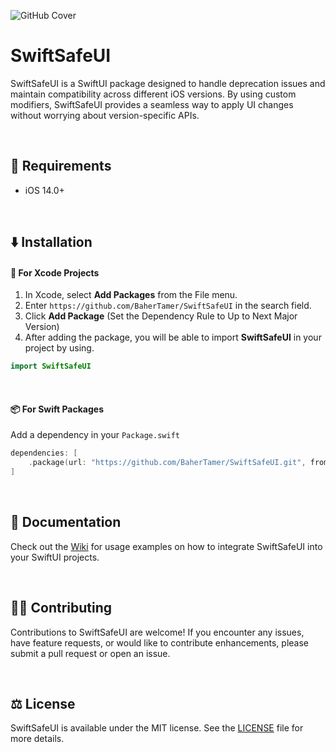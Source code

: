 ![GitHub Cover](https://github.com/BaherTamer/SwiftSafeUI/assets/99125691/5d634f97-8819-4d79-94ac-403447107218)

# SwiftSafeUI
SwiftSafeUI is a SwiftUI package designed to handle deprecation issues and maintain compatibility across different iOS versions. By using custom modifiers, SwiftSafeUI provides a seamless way to apply UI changes without worrying about version-specific APIs.

<br/>

## 📝 Requirements
- iOS 14.0+

<br/>

## ⬇️ Installation
#### 🔨 For Xcode Projects
1. In Xcode, select **Add Packages** from the File menu.
2. Enter `https://github.com/BaherTamer/SwiftSafeUI` in the search field.
3. Click **Add Package** (Set the Dependency Rule to Up to Next Major Version)
4. After adding the package, you will be able to import **SwiftSafeUI** in your project by using.

``` swift
import SwiftSafeUI
```

<br/>

#### 📦 For Swift Packages
Add a dependency in your `Package.swift`

``` swift
dependencies: [
    .package(url: "https://github.com/BaherTamer/SwiftSafeUI.git", from: "1.0.0")
]
```

<br/>

## 📜 Documentation
Check out the [Wiki](https://github.com/BaherTamer/SwiftSafeUI/wiki) for usage examples on how to integrate SwiftSafeUI into your SwiftUI projects.

<br/>

## 🧑‍💻 Contributing
Contributions to SwiftSafeUI are welcome! If you encounter any issues, have feature requests, or would like to contribute enhancements, please submit a pull request or open an issue.

<br/>

## ⚖️ License
SwiftSafeUI is available under the MIT license. See the [LICENSE](LICENSE) file for more details.
